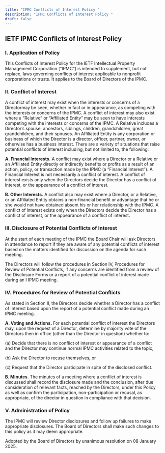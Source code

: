 ```yaml
---
title: "IPMC Conflicts of Interest Policy "
description: "IPMC Conflicts of Interest Policy "
draft: false
---
```



## IETF IPMC Conflicts of Interest Policy 

### I. Application of Policy

This Conflicts of Interest Policy for the IETF Intellectual Property Management Corporation (“IPMC”) is intended to supplement, but not replace, laws governing conflicts of interest applicable to nonprofit corporations or trusts. It applies to the Board of Directors of the IPMC.

### II. Conflict of Interest  

A conflict of interest may exist when the interests or concerns of a Directormay be seen, whether in fact or in appearance, as competing with the interests or concerns of the IPMC. A conflict of interest may also exist where a “Relative” or “Affiliated Entity” may be seen to have interests competing with the interests or concerns of the IPMC. A Relative includes a Director’s spouse, ancestors, siblings, children, grandchildren, great grandchildren, and their spouses. An Affiliated Entity is any corporation or business of which the Director is a director, officer, partner, owner, or otherwise has a business interest. There are a variety of situations that raise potential conflicts of interest including, but not limited to, the following:  

**A. Financial Interests.** A conflict may exist where a Director or a Relative or an Affiliated Entity directly or indirectly benefits or profits as a result of an action, policy, or transaction made by the IPMC (a “Financial Interest”). A Financial Interest is not necessarily a conflict of interest. A conflict of interest exists only when the Directors decide the Director has a conflict of interest, or the appearance of a conflict of interest.   

**B. Other Interests.** A conflict also may exist where a Director, or a Relative, or an Affiliated Entity obtains a non-financial benefit or advantage that he or she would not have obtained absent his or her relationship with the IPMC. A conflict of interest exists only when the Directors decide the Director has a conflict of interest, or the appearance of a conflict of interest.  

### III. Disclosure of Potential Conflicts of Interest

At the start of each meeting of the IPMC the Board Chair will ask Directors in attendance to report if they are aware of any potential conflicts of interest based on the matters identified for discussion on the agenda for such meeting.  

The Directors will follow the procedures in Section IV, Procedures for Review of Potential Conflicts, if any concerns are identified from a review of the Disclosure Forms or a report of a potential conflict of interest made during an I IPMC meeting.  

### IV. Procedures for Review of Potential Conflicts

As stated in Section II, the Directors decide whether a Director has a conflict of interest based upon the report of a potential conflict made during an IPMC meeting.  

**A. Voting and Actions.** For each potential conflict of interest the Directors may, upon the request of a Director, determine by majority vote of the Directors then in office (other than the Director in question) whether to:

(a) Decide that there is no conflict of interest or appearance of a conflict and the Director may continue normal IPMC activities related to the topic,  

(b) Ask the Director to recuse themselves, or  

(c) Request that the Director participate in spite of the disclosed conflict.

**B. Minutes.** The minutes of a meeting where a conflict of interest is discussed shall record the disclosure made and the conclusion, after due consideration of relevant facts, reached by the Directors, under this Policy as well as confirm the participation, non-participation or recusal, as appropriate, of the director in question in compliance with that decision.  

### V. Administration of Policy  

The IPMC will review Director disclosures and follow up failures to make appropriate disclosures. The Board of Directors shall make such changes to this policy as it may deem appropriate.  

Adopted by the Board of Directors by unanimous resolution on 08 January 2025.
